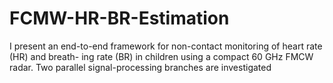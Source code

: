 # FCMW-HR-BR-Estimation
I present an end-to-end framework for non-contact monitoring of heart rate (HR) and breath- ing rate (BR) in children using a compact 60 GHz FMCW radar. Two parallel signal-processing branches are investigated

